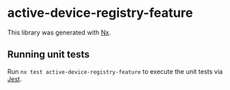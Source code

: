 # active-device-registry-feature

This library was generated with [Nx](https://nx.dev).

## Running unit tests

Run `nx test active-device-registry-feature` to execute the unit tests via [Jest](https://jestjs.io).
